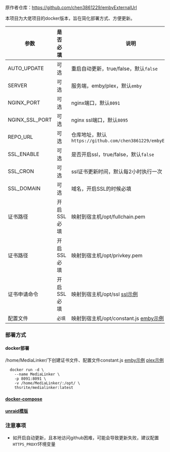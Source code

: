 原作者仓库：https://github.com/chen3861229/embyExternalUrl 

本项目为大佬项目的docker版本，旨在简化部署方式、方便更新。

| 参数            | 是否必填    | 说明                                                                                               |
|---------------|:--------|--------------------------------------------------------------------------------------------------|
| AUTO_UPDATE   | 可选      | 重启自动更新，true/false，默认`false`                                                                      |
| SERVER        | 可选      | 服务端，emby/plex，默认`emby`                                                                           |
| NGINX_PORT    | 可选      | nginx端口，默认`8091`                                                                                 |
| NGINX_SSL_PORT | 可选      | nginx ssl端口，默认`8095`                                                                             |
| REPO_URL      | 可选      | 仓库地址，默认`https://github.com/chen3861229/embyExternalUrl`                                          |
| SSL_ENABLE    | 可选      | 是否开启ssl，true/false，默认`false`                                                                     |
| SSL_CRON      | 可选      | ssl证书更新时间，默认每2小时执行一次                                                                             |
| SSL_DOMAIN    | 可选      | 域名，开启SSL的时候必填                                                                                    |
| 证书路径        | 开启SSL必填 | 映射到宿主机/opt/fullchain.pem                                                                         |
| 证书路径        | 开启SSL必填 | 映射到宿主机/opt/privkey.pem                                                                           |
| 证书申请命令     | 开启SSL必填 | 映射到宿主机/opt/ssl [ssl示例](config%2Fssl)                                                             |
| 配置文件        | `必填`    | 映射到宿主机/opt/constant.js [emby示例](config%2Femby%2Fconstant.js) [plex示例](config%2Fplex%2Fconstant.js) |

### 部署方式

#### docker部署
/home/MediaLinker/下创建证书文件、配置文件constant.js [emby示例](config%2Femby%2Fconstant.js) [plex示例](config%2Fplex%2Fconstant.js)

```
  docker run -d \
    --name MediaLinker \
    -p 8091:8091 \
    -v /home/MediaLinker/:/opt/ \
    thsrite/medialinker:latest
```

#### [docker-compose](deploy/docker-compose.yml)

#### [unraid模版](deploy/my-MediaLinker.xml)

### 注意事项

- 如开启自动更新，且本地访问github困难，可能会导致更新失败，建议配置`HTTPS_PROXY`环境变量